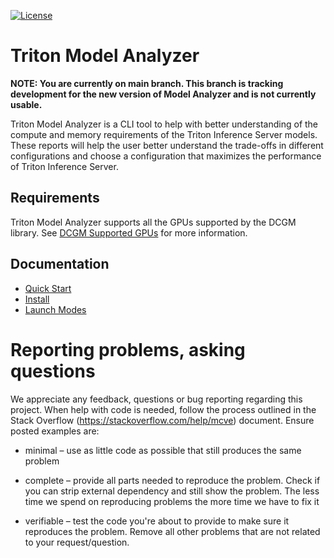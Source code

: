 <!--
Copyright (c) 2020, NVIDIA CORPORATION. All rights reserved.

Licensed under the Apache License, Version 2.0 (the "License");
you may not use this file except in compliance with the License.
You may obtain a copy of the License at

    http://www.apache.org/licenses/LICENSE-2.0

Unless required by applicable law or agreed to in writing, software
distributed under the License is distributed on an "AS IS" BASIS,
WITHOUT WARRANTIES OR CONDITIONS OF ANY KIND, either express or implied.
See the License for the specific language governing permissions and
limitations under the License.
-->

[![License](https://img.shields.io/badge/License-Apache_2.0-lightgrey.svg)](https://opensource.org/licenses/Apache-2.0)

# Triton Model Analyzer

**NOTE: You are currently on main branch. This branch is tracking 
development for the new version of Model Analyzer and is not currently 
usable.**

Triton Model Analyzer is a CLI tool to help with better understanding of the
compute and memory requirements of the Triton Inference Server models. These
reports will help the user better understand the trade-offs in different
configurations and choose a configuration that maximizes the performance of
Triton Inference Server.

## Requirements

Triton Model Analyzer supports all the GPUs supported by the DCGM library.
See [DCGM Supported GPUs](https://docs.nvidia.com/datacenter/dcgm/latest/dcgm-user-guide/getting-started.html#supported-platforms)
for more information.

## Documentation

* [Quick Start](docs/quick_start.md)
* [Install](docs/install.md)
* [Launch Modes](docs/launch_modes.md)

# Reporting problems, asking questions

We appreciate any feedback, questions or bug reporting regarding this
project. When help with code is needed, follow the process outlined in
the Stack Overflow (https://stackoverflow.com/help/mcve)
document. Ensure posted examples are:

* minimal – use as little code as possible that still produces the
  same problem

* complete – provide all parts needed to reproduce the problem. Check
  if you can strip external dependency and still show the problem. The
  less time we spend on reproducing problems the more time we have to
  fix it

* verifiable – test the code you're about to provide to make sure it
  reproduces the problem. Remove all other problems that are not
  related to your request/question.
